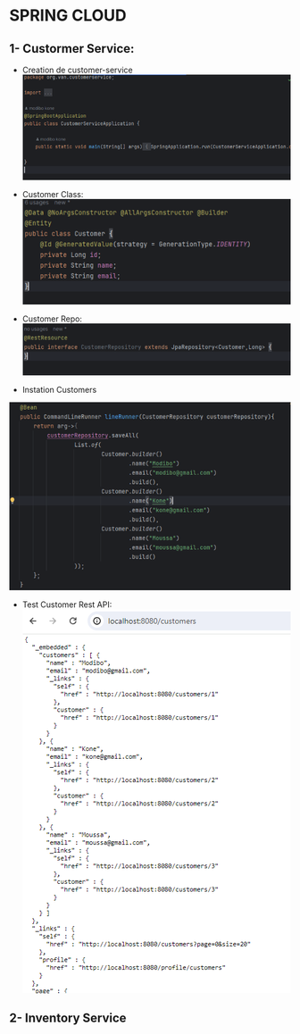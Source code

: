 # SPRING CLOUD

## 1- Custormer Service:

- Creation de customer-service
![customer-service](captures/customer-service1.PNG)

- Customer Class:
![customer class](captures/customer_class.PNG)

- Customer Repo:
![customer repo](captures/customer_repo.PNG)

- Instation Customers

![customers bean](captures/instantiation_customers.PNG)

- Test Customer Rest API:
![customer test](captures/customer_test.PNG)


## 2- Inventory Service
